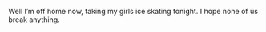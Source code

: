 <!--
id: 440600259
link: http://kevinisom.info/post/440600259/well-im-off-home-now-taking-my-girls-ice-skating
slug: well-im-off-home-now-taking-my-girls-ice-skating
date: Thu Mar 11 2010 18:32:20 GMT+1300 (NZDT)
raw: {"blog_name":"kevinisom","id":440600259,"post_url":"http://kevinisom.info/post/440600259/well-im-off-home-now-taking-my-girls-ice-skating","slug":"well-im-off-home-now-taking-my-girls-ice-skating","type":"text","date":"2010-03-11 05:32:20 GMT","timestamp":1268285540,"state":"published","format":"html","reblog_key":"kUzZCSDU","tags":[],"short_url":"http://tmblr.co/Zw68YyQGmR3","highlighted":[],"feed_item":"http://twitter.com/kev_nz/statuses/10304974748","from_feed_id":"650289","note_count":0,"title":null,"body":"<p>Well I&#8217;m off home now, taking my girls ice skating tonight. I hope none of us break anything.</p>"}
publish: 2010-03-011
tags: 
title: null
-->


Well I’m off home now, taking my girls ice skating tonight. I hope none
of us break anything.


